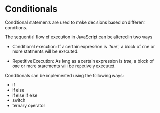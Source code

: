 # Conditionals

Conditional statements are used to make decisions based on different conditions. 

The sequential flow of execution in JavaScript can be altered in two ways
- Conditional execution: If a certain expression is *'true'*, a block of one or more statments will be executed.

- Repetitive Execution: As long as a certain expression is *true*, a block of one or more statements will be repetively executed.

Conditionals can be implemented using the following ways:

* if
* if else
* if else if else
* switch
* ternary operator